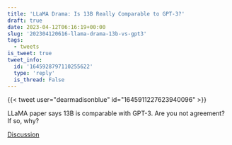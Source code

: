 ```yaml
---
title: 'LLaMA Drama: Is 13B Really Comparable to GPT-3?'
draft: true
date: 2023-04-12T06:16:19+00:00
slug: '202304120616-llama-drama-13b-vs-gpt3'
tags:
  - tweets
is_tweet: true
tweet_info:
  id: '1645928797110255622'
  type: 'reply'
  is_thread: False
---
```




{{< tweet user="dearmadisonblue" id="1645911227623940096" >}}

LLaMA paper says 13B is comparable with GPT-3. Are you not agreement? If so, why?

[Discussion](https://x.com/sytelus/status/1645928797110255622)
